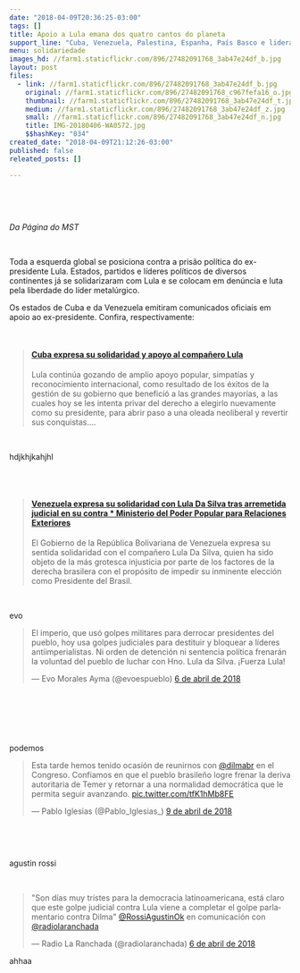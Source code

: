 ```yaml
---
date: "2018-04-09T20:36:25-03:00"
tags: []
title: Apoio a Lula emana dos quatro cantos do planeta
support_line: "Cuba, Venezuela, Palestina, Espanha, País Basco e lideranças políticas ao redor do globo condenam prisão política de Lula."
menu: solidariedade
images_hd: //farm1.staticflickr.com/896/27482091768_3ab47e24df_b.jpg
layout: post
files:
  - link: //farm1.staticflickr.com/896/27482091768_3ab47e24df_b.jpg
    original: //farm1.staticflickr.com/896/27482091768_c967fefa16_o.jpg
    thumbnail: //farm1.staticflickr.com/896/27482091768_3ab47e24df_t.jpg
    medium: //farm1.staticflickr.com/896/27482091768_3ab47e24df_z.jpg
    small: //farm1.staticflickr.com/896/27482091768_3ab47e24df_n.jpg
    title: IMG-20180406-WA0572.jpg
    $$hashKey: "034"
created_date: "2018-04-09T21:12:26-03:00"
published: false
releated_posts: []

---
```

<p>&nbsp;</p>

<p>&nbsp;</p>

<p><em>Da P&aacute;gina do MST</em></p>

<p>&nbsp;</p>

<p>Toda a esquerda global se posiciona contra a pris&atilde;o pol&iacute;tica do ex-presidente Lula. Estados, partidos e l&iacute;deres pol&iacute;ticos de diversos continentes j&aacute; se solidarizaram com Lula e se colocam em den&uacute;ncia e luta pela liberdade do l&iacute;der metal&uacute;rgico.</p>

<p>Os estados de Cuba e da Venezuela emitiram comunicados oficiais em apoio ao ex-presidente. Confira, respectivamente:</p>

<p>&nbsp;</p>

<blockquote class="embedly-card">
<h4><a href="http://www.cubadebate.cu/noticias/2018/04/05/cuba-expresa-su-solidaridad-y-apoyo-al-companero-lula/#.Wsvzvpoh3IV">Cuba expresa su solidaridad y apoyo al compa&ntilde;ero Lula</a></h4>

<p>Lula contin&uacute;a gozando de amplio apoyo popular, simpat&iacute;as y reconocimiento internacional, como resultado de los &eacute;xitos de la gesti&oacute;n de su gobierno que benefici&oacute; a las grandes mayor&iacute;as, a las cuales hoy se les intenta privar del derecho a elegirlo nuevamente como su presidente, para abrir paso a una oleada neoliberal y revertir sus conquistas....</p>
</blockquote>
<script async src="//cdn.embedly.com/widgets/platform.js" charset="UTF-8"></script>

<p>&nbsp;</p>

<p>hdjkhjkahjhl</p>

<p><br />
&nbsp;</p>

<blockquote class="embedly-card">
<h4><a href="http://mppre.gob.ve/2018/04/05/venezuela-expresa-su-solidaridad-con-lula-da-silva-tras-arremetida-judicial-en-su-contra/">Venezuela expresa su solidaridad con Lula Da Silva tras arremetida judicial en su contra * Ministerio del Poder Popular para Relaciones Exteriores</a></h4>

<p>El Gobierno de la Rep&uacute;blica Bolivariana de Venezuela expresa su sentida solidaridad con el compa&ntilde;ero Lula Da Silva, quien ha sido objeto de la m&aacute;s grotesca injusticia por parte de los factores de la derecha brasilera con el prop&oacute;sito de impedir su inminente elecci&oacute;n como Presidente del Brasil.</p>
</blockquote>
<script async src="//cdn.embedly.com/widgets/platform.js" charset="UTF-8"></script>

<p>&nbsp;</p>

<p>evo</p>

<blockquote class="twitter-tweet" data-lang="pt">
<p dir="ltr" lang="es">El imperio, que us&oacute; golpes militares para derrocar presidentes del pueblo, hoy usa golpes judiciales para destituir y bloquear a l&iacute;deres antiimperialistas. Ni orden de detenci&oacute;n ni sentencia pol&iacute;tica frenar&aacute;n la voluntad del pueblo de luchar con Hno. Lula da Silva. &iexcl;Fuerza Lula!</p>
&mdash; Evo Morales Ayma (@evoespueblo) <a href="https://twitter.com/evoespueblo/status/982222038046666754?ref_src=twsrc%5Etfw">6 de abril de 2018</a></blockquote>
<script async src="https://platform.twitter.com/widgets.js" charset="utf-8"></script>

<p>&nbsp;</p>

<p>&nbsp;</p>

<p>&nbsp;</p>

<p>podemos</p>

<blockquote class="twitter-tweet" data-lang="pt">
<p dir="ltr" lang="es">Esta tarde hemos tenido ocasi&oacute;n de reunirnos con <a href="https://twitter.com/dilmabr?ref_src=twsrc%5Etfw">@dilmabr</a> en el Congreso. Confiamos en que el pueblo brasile&ntilde;o logre frenar la deriva autoritaria de Temer y retornar a una normalidad democr&aacute;tica que le permita seguir avanzando. <a href="https://t.co/tfK1hMb8FE">pic.twitter.com/tfK1hMb8FE</a></p>
&mdash; Pablo Iglesias (@Pablo_Iglesias_) <a href="https://twitter.com/Pablo_Iglesias_/status/983431958473605120?ref_src=twsrc%5Etfw">9 de abril de 2018</a></blockquote>
<script async src="https://platform.twitter.com/widgets.js" charset="utf-8"></script>

<p>&nbsp;</p>

<p>&nbsp;</p>

<p>agustin rossi</p>

<p>&nbsp;</p>

<blockquote class="twitter-tweet" data-lang="pt">
<p dir="ltr" lang="es">&quot;Son d&iacute;as muy tristes para la democracia latinoamericana, est&aacute; claro que este golpe judicial contra Lula viene a completar el golpe parlamentario contra Dilma&quot; <a href="https://twitter.com/RossiAgustinOk?ref_src=twsrc%5Etfw">@RossiAgustinOk</a> en comunicaci&oacute;n con <a href="https://twitter.com/radiolaranchada?ref_src=twsrc%5Etfw">@radiolaranchada</a></p>
&mdash; Radio La Ranchada (@radiolaranchada) <a href="https://twitter.com/radiolaranchada/status/982243097823166465?ref_src=twsrc%5Etfw">6 de abril de 2018</a></blockquote>
<script async src="https://platform.twitter.com/widgets.js" charset="utf-8"></script>

<p>ahhaa</p>
